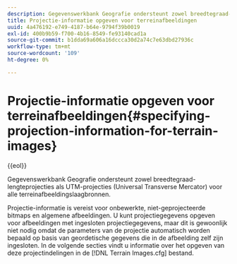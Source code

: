```yaml
---
description: Gegevenswerkbank Geografie ondersteunt zowel breedtegraad-lengteprojecties als UTM-projecties (Universal Transverse Mercator) voor alle terreinafbeeldingslaagbronnen.
title: Projectie-informatie opgeven voor terreinafbeeldingen
uuid: 4a476192-e749-4187-b64e-9794f39b0019
exl-id: 400b9b59-f700-4b16-8549-fe93140cad1a
source-git-commit: b1dda69a606a16dccca30d2a74c7e63dbd27936c
workflow-type: tm+mt
source-wordcount: '109'
ht-degree: 0%

---
```


# Projectie-informatie opgeven voor terreinafbeeldingen{#specifying-projection-information-for-terrain-images}

{{eol}}

Gegevenswerkbank Geografie ondersteunt zowel breedtegraad-lengteprojecties als UTM-projecties (Universal Transverse Mercator) voor alle terreinafbeeldingslaagbronnen.

Projectie-informatie is vereist voor onbewerkte, niet-geprojecteerde bitmaps en algemene afbeeldingen. U kunt projectiegegevens opgeven voor afbeeldingen met ingesloten projectiegegevens, maar dit is gewoonlijk niet nodig omdat de parameters van de projectie automatisch worden bepaald op basis van geordetische gegevens die in de afbeelding zelf zijn ingesloten. In de volgende secties vindt u informatie over het opgeven van deze projectindelingen in de [!DNL Terrain Images.cfg] bestand.
